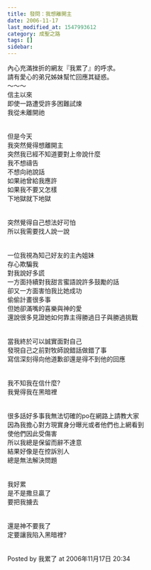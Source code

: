 ```yaml
---
title: 發問：我想離開主
date: 2006-11-17
last_modified_at: 1547993612
category: 成聖之路
tags: []
sidebar: 
---
```


<p>內心充滿挫折的網友『我累了』的呼求。<br/>請有愛心的弟兄姊妹幫忙回應其疑惑。<br/>～～～<br/><!--more-->信主以來<br/>即使一路遭受許多困難試煉<br/>我從未離開祂<br/><br/><br/>但是今天<br/>我突然覺得想離開主 <br/>突然我已經不知道要對上帝說什麼<br/>我不想禱告<br/>不想向祂說話<br/>如果祂曾給我應許<br/>如果我不要又怎樣<br/>下地獄就下地獄<br/><br/><br/>突然覺得自己想法好可怕<br/>所以我需要找人說一說<br/><br/><br/>一位我視為知己好友的主內姐妹<br/>存心欺騙我<br/>對我說好多謊<br/>一方面持續對我甜言蜜語說許多鼓勵的話<br/>卻又一方面害怕我比她成功<br/>偷偷計畫很多事<br/>但她卻滿嘴的喜樂與神的愛<br/>還說很多見證她如何靠主得勝過日子與勝過挑戰<br/><br/><br/>當我終於可以誠實面對自己<br/>發現自己之前對牧師說錯話做錯了事<br/>寫信深刻得向他道歉卻還是得不到他的回應<br/><br/><br/>我不知我在信什麼?<br/>我覺得我在黑暗裡<br/><br/><br/>很多話好多事我無法切確的po在網路上請教大家<br/>因為我擔心對方現實身分曝光或者他們也上網看到<br/>使他們因此受傷害<br/>所以我總是保留而辭不達意<br/>結果好像是在控訴別人<br/>總是無法解決問題<br/><br/><br/>我好累<br/>是不是撒旦贏了<br/>要把我擄去<br/><br/><br/>還是神不要我了<br/>定要讓我陷入黑暗裡?<br/><br/><br/>Posted by 我累了 at 2006年11月17日 20:34 <br/>
</p>